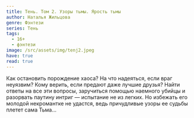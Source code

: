 ```yaml
---
title: Тень. Том 2. Узоры тьмы. Ярость тьмы
author: Наталья Жильцова
genre: Фэнтези
series: Тень
tags:
  - 16+
  - фэнтези
image: /src/assets/img/tenj2.jpeg
have: true
read: true
---
```

Как остановить порождение хаоса? На что надеяться, если враг неуязвим? Кому верить, если предают даже лучшие друзья? Найти ответы на все эти вопросы, заручиться помощью наемного убийцы и разорвать паутину интриг — испытание не из легких. Но избежать его молодой некромантке не удастся, ведь причудливые узоры ее судьбы плетет сама Тьма…
